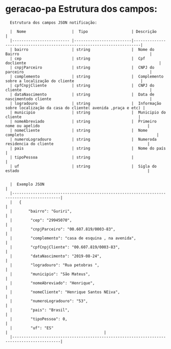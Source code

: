 # geracao-pa  Estrutura dos campos:

      Estrutura dos campos JSON notificação:

      |  Nome                    |  Tipo                   | Descrição                                                               |
      |------------------------- |-------------------------|-------------------------------------------------------------------------|
      | bairro                   | string                  |  Nome do Bairro                                                         |
      | cep                      | string                  |  Cpf docliente                                                          |
      | cnpjParceiro             | string                  |  CNPJ do parceiro                                                       |
      | complemento              | string                  |  Complemento sobre a localização do cliente                             |
      | cpfCnpjCliente           | string                  |  CNPJ do cliente                                                        |
      | dataNascimento           | string                  |  Data de nascimentodo cliente                                           |
      | logradouro               | string                  |  Informação sobre localização da casa do cliente( avenida ,praça e etc) |
      | municipio                | string                  |  Municipio do cliente                                                   |
      | nomeAbreviado            | string                  |  Primeiro nome ou apelido                                               |
      | nomeCliente              | string                  |  Nome completo                                                          |
      | numeroLogradouro         | string                  |  Numeroda residencia do cliente                                         |
      | pais                     | string                  |  Nome do país                                                           |
      | tipoPessoa               | string                  |                                                                         |
      | uf                       | string                  |  Sigla do estado                                                        |
      
      
      |  Exemplo JSON                                                                             |
      |-------------------------------------------------------------------------------------------|
      |   {                                                                                       |
      |       "bairro": "Guriri",                                                                 |
      |        "cep": "29945070",                                                                 |
      |        "cnpjParceiro": "00.607.819/0003-83",                                              |
      |        "complemento": "casa de esquina , na avenida",                                     |
      |        "cpfCnpjCliente": "00.607.819/0003-83",                                            |
      |        "dataNascimento": "2019-08-24",                                                    |
      |        "logradouro": "Rua petobras ",                                                     |
      |        "municipio": "São Mateus",                                                         |
      |        "nomeAbreviado": "Henrique",                                                       |
      |        "nomeCliente": "Henrique Santos NEiva",                                            |
      |        "numeroLogradouro": "53",                                                          |
      |        "pais": "Brasil",                                                                  | 
      |        "tipoPessoa": 0,                                                                   |
      |        "uf": "ES"                                                                         |                                          |
      |-------------------------------------------------------------------------------------------|                                                                                 


                                                              
